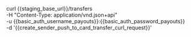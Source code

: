 curl {{staging_base_url}}/transfers \
    -H "Content-Type: application/vnd.json+api" \
    -u {{basic_auth_username_payouts}}:{{basic_auth_password_payouts}} \
    -d '{{create_sender_push_to_card_transfer_curl_request}}'
